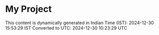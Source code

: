 # My Project

This content is dynamically generated in Indian Time (IST): 2024-12-30 15:53:29 IST
Converted to UTC: 2024-12-30 10:23:29 UTC
